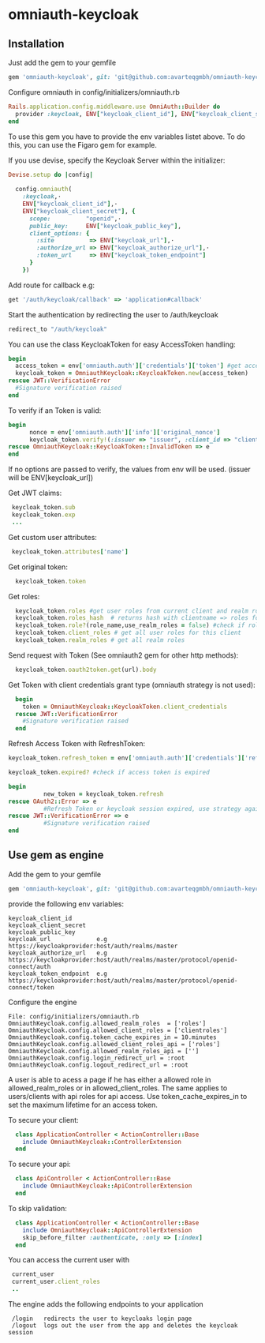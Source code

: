 # omniauth-keycloak


## Installation

Just add the gem to your gemfile
```ruby
gem 'omniauth-keycloak', git: 'git@github.com:avarteqgmbh/omniauth-keycloak.git'
```

Configure omniauth in config/initializers/omniauth.rb
```ruby
Rails.application.config.middleware.use OmniAuth::Builder do
  provider :keycloak, ENV["keycloak_client_id"], ENV["keycloak_client_secret"], scope: "openid", public_key: ENV["keycloak_public_key"],client_options: {:site => ENV["keycloak_url"], :authorize_url => ENV["keycloak_authorize_url"], :token_url => ENV["keycloak_token_endpoint"]}
end
```

To use this gem you have to provide the env variables listet above. To do this, you can use the Figaro gem for example.

If you use devise, specify the Keycloak Server within the initializer:

```ruby
Devise.setup do |config|                                          
                                                                  
  config.omniauth(                                                
    :keycloak,·                                                   
    ENV["keycloak_client_id"],·                                   
    ENV["keycloak_client_secret"], {                              
      scope:          "openid",·                                  
      public_key:     ENV["keycloak_public_key"],                 
      client_options: {                                           
        :site          => ENV["keycloak_url"],·                  
        :authorize_url => ENV["keycloak_authorize_url"],·         
        :token_url     => ENV["keycloak_token_endpoint"]               
      }                                                           
    })                                                            
```

Add route for callback e.g:

```ruby
get '/auth/keycloak/callback' => 'application#callback'
```
Start the authentication by redirecting the user to /auth/keycloak
```ruby
redirect_to "/auth/keycloak" 
```


You can use the class KeycloakToken for easy AccessToken handling:

```ruby
begin
  access_token = env['omniauth.auth']['credentials']['token'] #get acces Token from omniauth in callback
  keycloak_token = OmniauthKeycloak::KeycloakToken.new(access_token)
rescue JWT::VerificationError
  #Signature verification raised
end
```   

To verify if an Token is valid:
```ruby
begin
      nonce = env['omniauth.auth']['info']['original_nonce']
      keycloak_token.verify!(:issuer => "issuer", :client_id => "clientid", nonce: nonce)
rescue OmniauthKeycloak::KeycloakToken::InvalidToken => e
end
``` 
If no options are passed to verify, the values from env will be used. (issuer will be ENV[keycloak_url])

Get JWT claims:
```ruby
 keycloak_token.sub
 keycloak_token.exp
 ...
``` 

Get custom user attributes:
```ruby
 keycloak_token.attributes['name']
``` 

Get original token:
```ruby
  keycloak_token.token
``` 

Get roles:
```ruby
  keycloak_token.roles #get user roles from current client and realm roles 
  keycloak_token.roles_hash  # returns hash with clientname => roles for all clients
  keycloak_token.role?(role_name,use_realm_roles = false) #check if role exist, with or without realm roles
  keycloak_token.client_roles # get all user roles for this client
  keycloak_token.realm_roles # get all realm roles
```

Send request with Token (See omniauth2 gem for other http methods):
```ruby
  keycloak_token.oauth2token.get(url).body
```

Get Token with client credentials grant type (omniauth strategy is not used):
```ruby
  begin
    token = OmniauthKeycloak::KeycloakToken.client_credentials
  rescue JWT::VerificationError
    #Signature verification raised
  end
```


Refresh Access Token with RefreshToken:

```ruby
keycloak_token.refresh_token = env['omniauth.auth']['credentials']['refresh_token'] #set refresh Token

keycloak_token.expired? #check if access token is expired

begin
          new_token = keycloak_token.refresh
rescue OAuth2::Error => e
          #Refresh Token or keycloak session expired, use strategy again to get access token
rescue JWT::VerificationError => e
          #Signature verification raised
end

```

## Use gem as engine

Add the gem to your gemfile
```ruby
gem 'omniauth-keycloak', git: 'git@github.com:avarteqgmbh/omniauth-keycloak.git'
```
provide the following env variables:
```
keycloak_client_id
keycloak_client_secret
keycloak_public_key
keycloak_url             e.g https://keycloakprovider:host/auth/realms/master
keycloak_authorize_url   e.g https://keycloakprovider:host/auth/realms/master/protocol/openid-connect/auth
keycloak_token_endpoint  e.g https://keycloakprovider:host/auth/realms/master/protocol/openid-connect/token
```

Configure the engine
```
File: config/initializers/omniauth.rb
OmniauthKeycloak.config.allowed_realm_roles  = ['roles']
OmniauthKeycloak.config.allowed_client_roles = ['clientroles']
OmniauthKeycloak.config.token_cache_expires_in = 10.minutes
OmniauthKeycloak.config.allowed_client_roles_api = ['roles']
OmniauthKeycloak.config.allowed_realm_roles_api = ['']
OmniauthKeycloak.config.login_redirect_url = :root
OmniauthKeycloak.config.logout_redirect_url = :root
```

A user is able to acess a page if he has either a allowed role in allowed_realm_roles or in allowed_client_roles. The same applies to users/clients with api roles for api access.
Use token_cache_expires_in to set the maximum lifetime for an access token.

To secure your client:
```ruby
  class ApplicationController < ActionController::Base
    include OmniauthKeycloak::ControllerExtension
  end
```

To secure your api:
```ruby
  class ApiController < ActionController::Base
    include OmniauthKeycloak::ApiControllerExtension
  end
```

To skip validation:
```ruby
  class ApplicationController < ActionController::Base
    include OmniauthKeycloak::ApiControllerExtension
    skip_before_filter :authenticate, :only => [:index]
  end
```

You can access the current user with
```ruby
 current_user
 current_user.client_roles
 ..
```

The engine adds the following endpoints to your application
```
 /login   redirects the user to keycloaks login page
 /logout  logs out the user from the app and deletes the keycloak session
```
